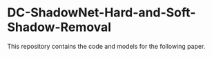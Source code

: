 # DC-ShadowNet-Hard-and-Soft-Shadow-Removal
This repository contains the code and models for the following paper.
